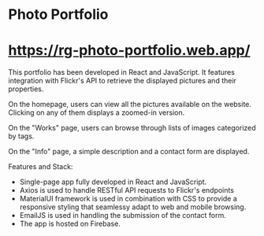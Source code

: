 # Photo Portfolio
# https://rg-photo-portfolio.web.app/

This portfolio has been developed in React and JavaScript. It features integration with Flickr's API to retrieve the displayed pictures and their properties.

On the homepage, users can view all the pictures available on the website. Clicking on any of them displays a zoomed-in version.

On the "Works" page, users can browse through lists of images categorized by tags.

On the "Info" page, a simple description and a contact form are displayed.

Features and Stack:

- Single-page app fully developed in React and JavaScript.
- Axios is used to handle RESTful API requests to Flickr's endpoints
- MaterialUI framework is used in combination with CSS to provide a responsive styling that seamlessy adapt to web and mobile browsing.
- EmailJS is used in handling the submission of the contact form.
- The app is hosted on Firebase.

